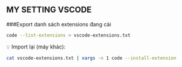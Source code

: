 ## MY SETTING VSCODE

###Export danh sách extensions đang cài
```bash
code --list-extensions > vscode-extensions.txt
```
💡 Import lại (máy khác):
```bash
cat vscode-extensions.txt | xargs -n 1 code --install-extension
```
